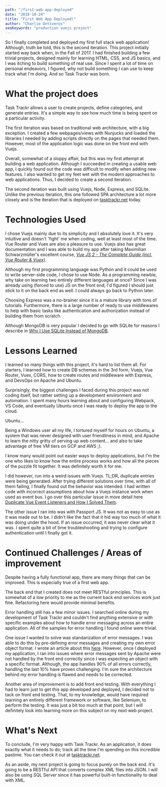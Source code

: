 ```yaml
---
path: "/first-web-app-deployed"
date: "2018-10-24"
title: "First Web App Deployed!"
author: "Charlie Ontiveros"
seoKeywords: "production vuejs project"
---
```


So I finally completed and deployed my first full stack web application! Although, truth be told, this is the second iteration. This project initially started way back when, in the Fall of 2017. I had finished building a few trivial projects, designed mainly for learning HTML, CSS, and JS basics, and I was itching to build something of real use. Since I spent a lot of time on personal endeavors, I figured, why not build something I can use to keep track what I'm doing. And so Task Trackr was born.

# What the project does

Task Trackr allows a user to create projects, define categories, and generate entries. It's a simple way to see how much time is being spent on a particular activity.

The first iteration was based on traditional web architecture, with a big exception. I created a few webpages/views with Nunjucks and loaded the libraries I needed by adding scripts directly on the pages that needed them. However, most of the application logic was done on the front end with Vuejs.

Overall, somewhat of a sloppy affair, but this was my first attempt at building a web application. Although I succeeded in creating a usable web app, I quickly found out the code was difficult to modify when adding new features. I also wanted to get my feet wet with the modern approaches to web applications. Thus, I decided to create a second iteration.

The second iteration was built using Vuejs, Node, Express, and SQLite. Unlike the previous iteration, this one followed SPA architecture a lot more closely and is the iteration that is deployed on [tasktrackr.net](https://tasktrackr.net) today.

# Technologies Used

I chose Vuejs mainly due to its simplicity and I absolutely love it. It's very intuitive and doesn't 'fight' me when coding, well at least most of the time. Vue Router and Vuex are also a pleasure to use. Vuejs also has great documentation and I was able
to build my app after taking Maximilian Schwarzmüller's excellent course, [_Vue JS 2 - The Complete Guide (incl. Vue Router & Vuex)_](https://www.udemy.com/vuejs-2-the-complete-guide).

Although my first programming language was Python and it could be used to write server-side code, I chose to use Node. As a programming newbie, why take on learning two entirely different languages at once? Since I was already using (forced to use) JS on the front end, I'd figured I should just stick to it on the back end as well. I could always go back to Python later.

Choosing Express was a no-brainer since it is a mature library with tons of tutorials. Furthermore, there is a large number of ready to use middlewares to help with basic tasks like authentication and authorization instead of building them from scratch.

Although MongoDB is very popular I decided to go with SQLite for reasons I describe in [Why I Use SQLite Instead of MongoDB](https://charlietheprogrammer.com/why-i-use-sqlite-for-my-web-apps/).

# Lessons Learned

I learned so many things with this project, it's hard to list them all. For starters, I learned how to create DB schemas in the 3rd form, Vuejs, Vue Router, Vuex, CORS, how to create routes and middleware with Express, and DevsOps on Apache and Ubuntu.

Surprisingly, the biggest challenges I faced during this project was not coding itself, but rather setting up a development environment and automation. I spent many hours learning about and configuring Webpack, VS Code, and eventually Ubuntu once I was ready to deploy the app to the cloud.

Ubuntu...

Being a Windows user all my life, I tortured myself for hours on Ubuntu, a system that was never designed with user friendliness in mind, and Apache to learn the nitty gritty of serving up web content... and also to take advantage of free VM tiers on GCP and AWS ;).

I know many would point out easier ways to deploy applications, but I'm the one who likes to know how the entire process works and how all the pieces of the puzzle fit together. It was definitely worth it for me.

I did however, run into a weird issues with Vuejs. TL;DR, duplicate entries were being generated. After trying different solutions over time, with all of them failing, I finally found out the behavior was intended. I had written code with incorrect assumptions about how a Vuejs instance work when used as event bus. I go over this particular issue in more detail here [Duplicate Vue Event Listeners and How I Solved Them](https://charlietheprogrammer.com/duplicate-vue-event-listeners-and-how-i-solved-them/).

The other issue I ran into was with Passport JS. It was not as easy to use as it was made out to be. I didn't like the fact that it hid way too much of what it was doing under the hood. If an issue occurred, it was never clear what it was. I spent quite a bit of time troubleshooting and trying to configure authentication until I finally got it.

# Continued Challenges / Areas of improvement

Despite having a fully functional app, there are many things that can be improved. This is especially true of a first web app.

The back end that I created does not meet RESTful principles. This is somewhat of a low priority to me as the current back end services work just fine. Refactoring here would provide minimal benefits.

Error handling still has a few minor issues. I searched online during my development of Task Trackr and couldn't find anything extensive or with specific examples about how to handle error messaging across an entire application. All of the samples for error handling I found online were trivial.

One issue I wanted to solve was standarization of error messages. I was able to do this by pre-defining error messages and creating my own error object format. I wrote an article about this [here](https://charlietheprogrammer.com/improving-error-messaging-organization/). However, once I deployed my application, I ran into issues where error messages sent by Apache were not handled by the front end correctly since I was expecting an object with a specific format. Although, the app handles 90% of all errors correctly, handling  the last 10% have proven challenging. I'm sure the architecture behind my error handling is flawed and needs to be corrected.

Another area of improvement is to add front end testing. With everything I had to learn just to get this app developed and deployed, I decided not to tack on front end testing. That, to my knowledge, would have required learning an entirely different framework or software, like Selenium, to perform the testing. It was just a bit too much at that point, but I will definitely look into learning more on this subject on my next web project.

# What's Next

To conclude, I'm very happy with Task Trackr. As an application, it does exactly what it needs to do; track all the time I'm spending on this incredible pastime. You can check it out at [tasktrackr.net](https://tasktrackr.net).

As an aside, my next project is going to focus purely on the back end. It's going to be a RESTful API that converts complex XML files into JSON. I will also be using SQL Server since it has powerful built-in functionality to deal with XML.